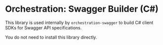Orchestration: Swagger Builder (C#)
=====================================

This library is used internally by `orchestration-swagger` to build C# client SDKs for Swagger API specifications.

You do not need to install this library directly.